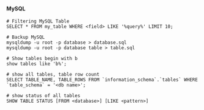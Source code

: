 #### MySQL


    # Filtering MySQL Table
    SELECT * FROM my_table WHERE <field> LIKE '%query%' LIMIT 10;

    # Backup MySQL
    mysqldump -u root -p database > database.sql
    mysqldump -u root -p database table > table.sql

    # Show tables begin with b
    show tables like 'b%';

    # show all tables, table row count
    SELECT TABLE_NAME, TABLE_ROWS FROM `information_schema`.`tables` WHERE `table_schema` = '<db name>';

    # show status of all tables
    SHOW TABLE STATUS [FROM <database>] [LIKE <pattern>]
